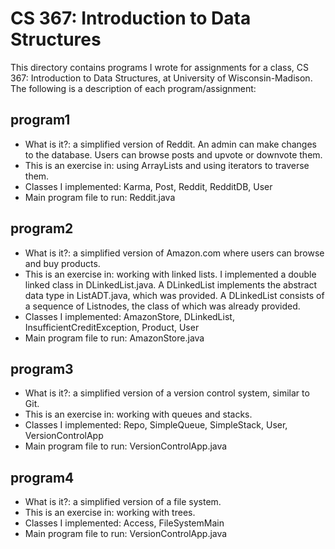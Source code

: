 # CS 367: Introduction to Data Structures
This directory contains programs I wrote for assignments for a class, CS 367: Introduction to Data Structures, 
at University of Wisconsin-Madison. The following is a description of each program/assignment:

## program1
- What is it?: a simplified version of Reddit. An admin can make changes to the database. Users can browse
posts and upvote or downvote them.
- This is an exercise in: using ArrayLists and using iterators to traverse them.
- Classes I implemented: Karma, Post, Reddit, RedditDB, User
- Main program file to run: Reddit.java

## program2
- What is it?: a simplified version of Amazon.com where users can browse and buy products.
- This is an exercise in: working with linked lists. I implemented a double linked class in DLinkedList.java.
A DLinkedList implements the abstract data type in ListADT.java, which was provided. A DLinkedList consists
of a sequence of Listnodes, the class of which was already provided.
- Classes I implemented: AmazonStore, DLinkedList, InsufficientCreditException, Product, User
- Main program file to run: AmazonStore.java

## program3
- What is it?: a simplified version of a version control system, similar to Git.
- This is an exercise in: working with queues and stacks.
- Classes I implemented: Repo, SimpleQueue, SimpleStack, User, VersionControlApp
- Main program file to run: VersionControlApp.java

## program4
- What is it?: a simplified version of a file system.
- This is an exercise in: working with trees.
- Classes I implemented: Access, FileSystemMain
- Main program file to run: VersionControlApp.java


